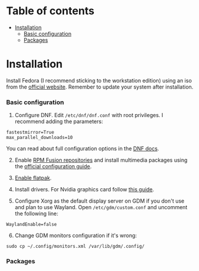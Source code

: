 # Table of contents
- [Installation](#installation)
    - [Basic configuration](#basic-configuration)
    - [Packages](#packages)

# Installation
Install Fedora (I recommend sticking to the workstation edition) using an iso from the [official website](https://getfedora.org/). Remember to update your system after installation.

### Basic configuration
1. Configure DNF. Edit ```/etc/dnf/dnf.conf``` with root privileges. I recommend adding the parameters:
```
fastestmirror=True
max_parallel_downloads=10
```
You can read about full configuration options in the [DNF docs](https://dnf.readthedocs.io/en/latest/conf_ref.html).

2. Enable [RPM Fusion repositories](https://rpmfusion.org/RPM%20Fusion) and install multimedia packages using the [official configuration guide](https://rpmfusion.org/Configuration).

3. [Enable flatpak](https://flatpak.org/setup/Fedora).

4. Install drivers. For Nvidia graphics card follow [this guide](https://rpmfusion.org/Howto/NVIDIA).

5. Configure Xorg as the default display server on GDM if you don't use and plan to use Wayland. Open ```/etc/gdm/custom.conf``` and uncomment the following line:
```
WaylandEnable=false
```

6. Change GDM monitors configuration if it's wrong:
```
sudo cp ~/.config/monitors.xml /var/lib/gdm/.config/ 
```

### Packages
